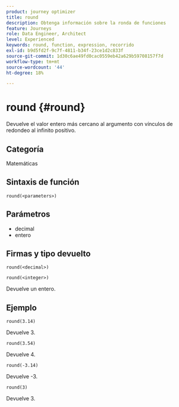 ```yaml
---
product: journey optimizer
title: round
description: Obtenga información sobre la ronda de funciones
feature: Journeys
role: Data Engineer, Architect
level: Experienced
keywords: round, function, expression, recorrido
exl-id: b9d5fd2f-9c7f-4811-b34f-23ce1d2c833f
source-git-commit: 1d30c6ae49fd0cac0559eb42a629b59708157f7d
workflow-type: tm+mt
source-wordcount: '44'
ht-degree: 18%

---
```


# round {#round}

Devuelve el valor entero más cercano al argumento con vínculos de redondeo al infinito positivo.

## Categoría

Matemáticas

## Sintaxis de función

`round(<parameters>)`

## Parámetros

* decimal
* entero

## Firmas y tipo devuelto

`round(<decimal>)`

`round(<integer>)`

Devuelve un entero.

## Ejemplo

`round(3.14)`

Devuelve 3.

`round(3.54)`

Devuelve 4.

`round(-3.14)`

Devuelve -3.

`round(3)`

Devuelve 3.
